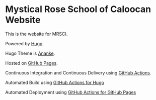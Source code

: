 # Mystical Rose School of Caloocan Website
This is the website for MRSCI.

Powered by [Hugo](https://gohugo.io/).

Hugo Theme is [Ananke](https://github.com/budparr/gohugo-theme-ananke).

Hosted on [GitHub Pages](https://pages.github.com/).

Continuous Integration and Continuous Delivery using [GitHub Actions](https://github.com/features/actions).

Automated Build using [GitHub Actions for Hugo](https://github.com/peaceiris/actions-hugo)

Automated Deployment using [GitHub Actions for GitHub Pages](https://github.com/peaceiris/actions-gh-pages)